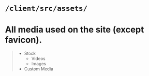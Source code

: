 # `/client/src/assets/`

# All media used on the site (except favicon).

>- Stock
>    - Videos
>    - Images
>- Custom Media
